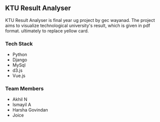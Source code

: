 ## KTU Result Analyser
KTU Result Analyser is final year ug project by gec wayanad. The project aims to visualize technological university's result, which is given in pdf format.
ultimately to replace yellow card.
### Tech Stack
- Python
- Django
- MySql
- d3.js
- Vue.js
### Team Members
- Akhil N
- Ismayil A
- Harsha Govindan
- Joice

